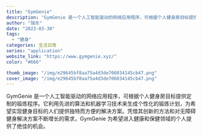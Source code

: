 ```yaml
---
title: "GymGenie"
description: "GymGenie 是一个人工智能驱动的网络应用程序，可根据个人健身房目标提供定制的锻炼程序。它利用先进的算法和机器学习技"
author: "瑞东"
date: "2023-03-30"
tags:
  - "健身"
categories: 生活日常
series: "application"
website_link: "https://www.gymgenie.xyz/"
color: "#666"

thumb_image: "/img/e29645bf8aa75a4d3de706034145cb47.png"
cover_image: "/img/e29645bf8aa75a4d3de706034145cb47.png"
---
```


GymGenie 是一个人工智能驱动的网络应用程序，可根据个人健身房目标提供定制的锻炼程序。它利用先进的算法和机器学习技术来生成个性化的锻炼计划，为希望实现健身目标的人们提供独特而方便的解决方案。凭借其创新的方法和对无障碍健身解决方案不断增长的需求，GymGenie 为希望进入健康和保健领域的个人提供了绝佳的机会。